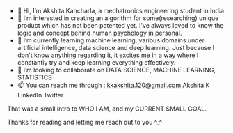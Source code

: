 - 👋 Hi, I’m Akshita Kancharla, a mechatronics engineering student in India.
- 👀 I’m interested in creating an algorithm for some(researching) unique product which has not been patented yet. I've always loved to know the logic and concept behind human psychology in personal.
- 🌱 I’m currently learning machine learning, various domains under artificial intelligence, data science and deep learning. Just because I don't know anything regarding it, it excites me in a way where I constantly try and keep learning everything effectively.
- 💞️ I’m looking to collaborate on DATA SCIENCE, MACHINE LEARNING, STATISTICS
- 📫 You can reach me through :
kkakshita.120@gmail.com
Akshita K 
LinkedIn
Twitter

That was a small intro to WHO I AM, and my CURRENT SMALL GOAL.

Thanks for reading and letting me reach out to you ^_^

<!---
Akshita1210/Akshita1210 is a ✨ special ✨ repository because its `README.md` (this file) appears on your GitHub profile.
You can click the Preview link to take a look at your changes.
--->
